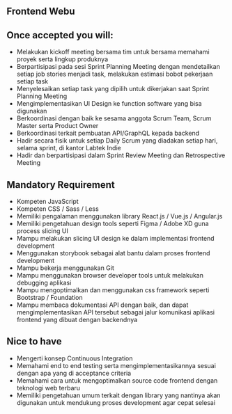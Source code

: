 ## Frontend Webu

## Once accepted you will:

- Melakukan kickoff meeting bersama tim untuk bersama memahami proyek serta lingkup produknya
- Berpartisipasi pada sesi Sprint Planning Meeting dengan mendetailkan setiap job stories menjadi 
  task, melakukan estimasi bobot pekerjaan setiap task
- Menyelesaikan setiap task yang dipilih untuk dikerjakan saat Sprint Planning Meeting 
- Mengimplementasikan UI Design ke function software yang bisa digunakan
- Berkoordinasi dengan baik ke sesama anggota Scrum Team, Scrum Master serta Product Owner
- Berkoordinasi terkait pembuatan API/GraphQL kepada backend
- Hadir secara fisik untuk setiap Daily Scrum yang diadakan setiap hari, selama sprint, di kantor 
  Labtek Indie
- Hadir dan berpartisipasi dalam Sprint Review Meeting dan Retrospective Meeting

## Mandatory Requirement

- Kompeten JavaScript
- Kompeten CSS / Sass / Less
- Memiliki pengalaman menggunakan library React.js / Vue.js / Angular.js
- Memiliki pengetahuan design tools seperti Figma / Adobe XD guna process slicing UI
- Mampu melakukan slicing UI design ke dalam implementasi frontend development
- Menggunakan storybook sebagai alat bantu dalam proses frontend development
- Mampu bekerja menggunakan Git
- Mampu menggunakan browser developer tools untuk melakukan debugging aplikasi
- Mampu mengoptimalkan dan menggunakan css framework seperti Bootstrap / Foundation
- Mampu membaca dokumentasi API dengan baik, dan dapat mengimplementasikan API tersebut sebagai jalur
  komunikasi aplikasi frontend yang dibuat dengan backendnya

## Nice to have

- Mengerti konsep Continuous Integration
- Memahami end to end testing serta mengimplementasikannya sesuai dengan apa yang di acceptance criteria
- Memahami cara untuk mengoptimalkan source code frontend dengan teknologi web terbaru
- Memiliki pengetahuan umum terkait dengan library yang nantinya akan digunakan untuk mendukung 
  proses development agar cepat selesai